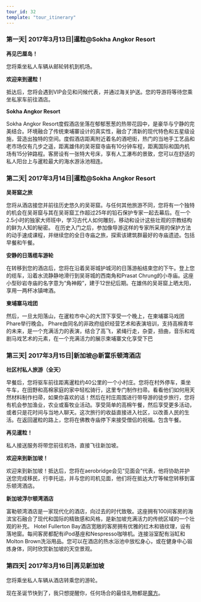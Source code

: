 ```yaml
---
tour_id: 32
template: "tour_itinerary"
---
```

### 第一天| 2017年3月13日|暹粒@Sokha Angkor Resort


**再见巴厘岛！**

您将乘坐私人车辆从邮轮转机到机场。

**欢迎来到暹粒！**

抵达后，您将会遇到VIP会见和问候代表，并通过海关护送。您的导游将等待您乘坐私家车前往酒店。

**Sokha Angkor Resort**

Sokha Angkor Resort度假酒店坐落在郁郁葱葱的热带花园中，是豪华与宁静的完美结合。环境融合了传统柬埔寨设计的真实性，融合了清新的现代特色和五星级设施，营造出独特的空间。度假酒店距离附近着名的酒吧街，热门的当地手工艺品和老市场仅有几步之遥，距离雄伟的吴哥窟寺庙有10分钟车程，距离国际和国内机场有15分钟路程。客房设有一张特大号床，享有人工瀑布的景致，您可以在舒适的私人阳台上与暹粒最大的海水游泳池相连。

### 第二天| 2017年3月14日|暹粒@Sokha Angkor Resort


**吴哥窟之旅**

您将从酒店接您并前往历史悠久的吴哥窟。与任何其他旅游不同，您将有一个独特的机会在吴哥窟与其在吴哥窟工作超过25年的铅石保护专家一起去幕后。在一个2.5小时的独家大师班中，学习古代人如何雕刻，移动和设计这些壮观的宗教结构的鲜为人知的秘密。
在历史入门之后，参加像导游这样的专家所采用的保护方法的动手速成课程，并继续您的全日寺庙之旅，探索该建筑群最好的寺庙遗迹。包括早餐和午餐。

**安静的日落缆车游轮**

在转移到您的酒店后，您将在沿着吴哥城护城河的日落游船结束您的下午。登上您的缆车，沿着水流静静地滑行到吴哥城的西南角和Prasat Chrung的小寺庙。这座小型砂岩寺庙的名字意为“角神殿”，建于12世纪后期。在雄伟的吴哥窟上晒太阳，享用一两杯冰镇啤酒。

**柬埔寨马戏团**

然后，一旦太阳落山，在暹粒市中心的大顶下享受一个晚上，在柬埔寨马戏团Phare举行晚会。 Phare由同名的非政府组织经营艺术和表演培训，支持高棉青年的未来，是一个充满活力的表演，结合了高飞，紧绳行走，杂耍，扭曲，音乐和戏剧马戏艺术的元素，在一个充满活力的展示柬埔寨文化享受下巴

### 第三天| 2017年3月15日|新加坡@新富乐顿湾酒店


**社区村私人旅游（全天）**

早餐后，您将驱车前往距离暹粒约40公里的一个小村庄。您将在村外停车，乘坐牛车，在田野和高棉家庭的家中轻松骑行，这里专门制作扫帚。看看他们如何用天然材料制作扫帚，如果你喜欢的话！然后在村庄周围进行带导游的徒步旅行，您将有机会参加渔业，农业或畜牧业活动。享受简单的高棉午餐，然后享受更多活动，或者只是花时间与当地人聊天。这次旅行的收益直接进入社区，以改善人民的生活。在返回暹粒的路上，您将在佛教寺庙停下来接受僧侣的祝福。包含午餐。

**再见暹粒！**

私人接送服务将带您前往机场，直接飞往新加坡。

**欢迎来到新加坡！**

欢迎来到新加坡！抵达后，您将在aerobridge会见“见面会”代表，他将协助并护送您完成移民，行李托运，并与您的司机见面，他们将在抵达大厅等候您转移到富乐顿湾酒店。

**新加坡浮尔顿湾酒店**

富勒顿湾酒店是一家现代化的酒店，向过去的时代致敬。这座拥有100间客房的海滨宝石融合了现代和国际的精致感和风格，是新加坡充满活力的传统区域的一个壮观的补充。 Hotel
Fullerton Bay酒店宽敞的客房拥有优雅的红木和铬纹理，设有落地窗。每间客房都配有iPod基座和Nespresso咖啡机。连接浴室配有浴缸和Molton
Brown洗浴用品。您可以在酒店的热水浴池中放松身心，或在健身中心锻炼身体，同时欣赏新加坡的天空景观。

### 第四天| 2017年3月16日|再见新加坡


您将乘坐私人车辆从酒店转乘您的游轮。

现在圣诞节快到了，我只想提醒你，任何场合的最佳礼物都是[魔方](http://rubiks-cu.be/)。